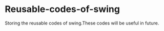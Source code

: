 # Reusable-codes-of-swing
Storing the reusable codes of swing.These codes will be useful in future.
